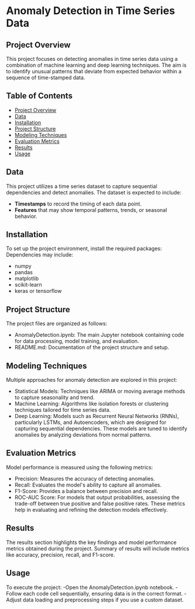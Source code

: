 # Anomaly Detection in Time Series Data

## Project Overview
This project focuses on detecting anomalies in time series data using a combination of machine learning and deep learning techniques. The aim is to identify unusual patterns that deviate from expected behavior within a sequence of time-stamped data.

## Table of Contents
- [Project Overview](#project-overview)
- [Data](#data)
- [Installation](#installation)
- [Project Structure](#project-structure)
- [Modeling Techniques](#modeling-techniques)
- [Evaluation Metrics](#evaluation-metrics)
- [Results](#results)
- [Usage](#usage)

## Data
This project utilizes a time series dataset to capture sequential dependencies and detect anomalies. The dataset is expected to include:
- **Timestamps** to record the timing of each data point.
- **Features** that may show temporal patterns, trends, or seasonal behavior.

## Installation
To set up the project environment, install the required packages:
Dependencies may include:
- numpy
- pandas
- matplotlib
- scikit-learn
- keras or tensorflow

## Project Structure
The project files are organized as follows:
- AnomalyDetection.ipynb: The main Jupyter notebook containing code for data processing, model training, and evaluation.
- README.md: Documentation of the project structure and setup.

## Modeling Techniques
Multiple approaches for anomaly detection are explored in this project:
- Statistical Models: Techniques like ARIMA or moving average methods to capture seasonality and trend.
- Machine Learning: Algorithms like isolation forests or clustering techniques tailored for time series data.
- Deep Learning: Models such as Recurrent Neural Networks (RNNs), particularly LSTMs, and Autoencoders, which are designed for capturing sequential dependencies.
These models are tuned to identify anomalies by analyzing deviations from normal patterns.

## Evaluation Metrics
Model performance is measured using the following metrics:
- Precision: Measures the accuracy of detecting anomalies.
- Recall: Evaluates the model's ability to capture all anomalies.
- F1-Score: Provides a balance between precision and recall.
- ROC-AUC Score: For models that output probabilities, assessing the trade-off between true positive and false positive rates.
These metrics help in evaluating and refining the detection models effectively.

## Results
The results section highlights the key findings and model performance metrics obtained during the project. Summary of results will include metrics like accuracy, precision, recall, and F1-score.

## Usage
To execute the project:
-Open the AnomalyDetection.ipynb notebook.
-Follow each code cell sequentially, ensuring data is in the correct format.
-Adjust data loading and preprocessing steps if you use a custom dataset.
